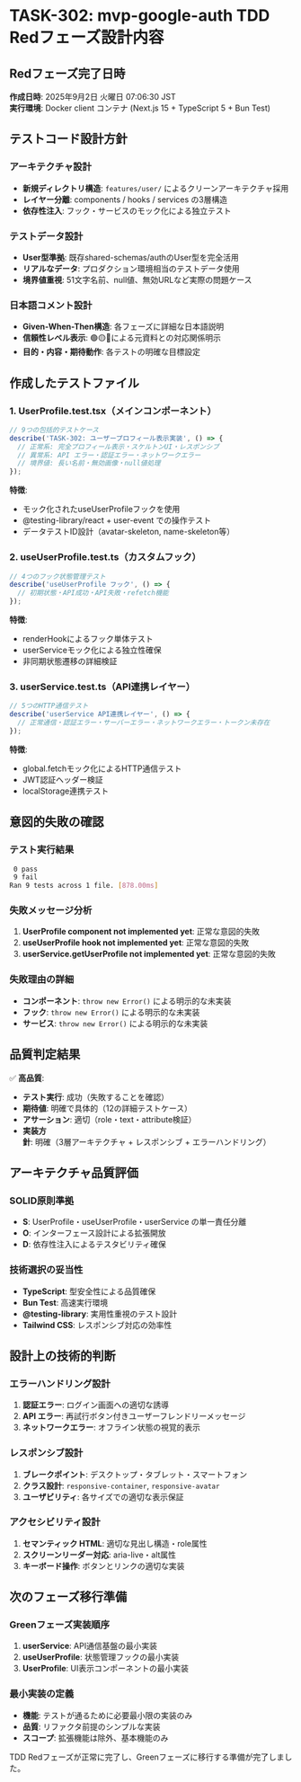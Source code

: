 # TASK-302: mvp-google-auth TDD Redフェーズ設計内容

## Redフェーズ完了日時

**作成日時**: 2025年9月2日 火曜日 07:06:30 JST  
**実行環境**: Docker client コンテナ (Next.js 15 + TypeScript 5 + Bun Test)

## テストコード設計方針

### アーキテクチャ設計
- **新規ディレクトリ構造**: `features/user/` によるクリーンアーキテクチャ採用
- **レイヤー分離**: components / hooks / services の3層構造
- **依存性注入**: フック・サービスのモック化による独立テスト

### テストデータ設計
- **User型準拠**: 既存shared-schemas/authのUser型を完全活用
- **リアルなデータ**: プロダクション環境相当のテストデータ使用
- **境界値重視**: 51文字名前、null値、無効URLなど実際の問題ケース

### 日本語コメント設計
- **Given-When-Then構造**: 各フェーズに詳細な日本語説明
- **信頼性レベル表示**: 🟢🟡🔴による元資料との対応関係明示
- **目的・内容・期待動作**: 各テストの明確な目標設定

## 作成したテストファイル

### 1. UserProfile.test.tsx（メインコンポーネント）
```typescript
// 9つの包括的テストケース
describe('TASK-302: ユーザープロフィール表示実装', () => {
  // 正常系: 完全プロフィール表示・スケルトンUI・レスポンシブ
  // 異常系: API エラー・認証エラー・ネットワークエラー  
  // 境界値: 長い名前・無効画像・null値処理
});
```

**特徴**:
- モック化されたuseUserProfileフックを使用
- @testing-library/react + user-event での操作テスト
- データテストID設計（avatar-skeleton, name-skeleton等）

### 2. useUserProfile.test.ts（カスタムフック）
```typescript
// 4つのフック状態管理テスト
describe('useUserProfile フック', () => {
  // 初期状態・API成功・API失敗・refetch機能
});
```

**特徴**:
- renderHookによるフック単体テスト
- userServiceモック化による独立性確保
- 非同期状態遷移の詳細検証

### 3. userService.test.ts（API連携レイヤー）
```typescript  
// 5つのHTTP通信テスト
describe('userService API連携レイヤー', () => {
  // 正常通信・認証エラー・サーバーエラー・ネットワークエラー・トークン未存在
});
```

**特徴**:
- global.fetchモック化によるHTTP通信テスト
- JWT認証ヘッダー検証
- localStorage連携テスト

## 意図的失敗の確認

### テスト実行結果
```bash
 0 pass
 9 fail  
Ran 9 tests across 1 file. [878.00ms]
```

### 失敗メッセージ分析
1. **UserProfile component not implemented yet**: 正常な意図的失敗
2. **useUserProfile hook not implemented yet**: 正常な意図的失敗
3. **userService.getUserProfile not implemented yet**: 正常な意図的失敗

### 失敗理由の詳細
- **コンポーネント**: `throw new Error()` による明示的な未実装
- **フック**: `throw new Error()` による明示的な未実装
- **サービス**: `throw new Error()` による明示的な未実装

## 品質判定結果

✅ **高品質**:
- **テスト実行**: 成功（失敗することを確認）
- **期待値**: 明確で具体的（12の詳細テストケース）
- **アサーション**: 適切（role・text・attribute検証）
- **実装方針**: 明確（3層アーキテクチャ + レスポンシブ + エラーハンドリング）

## アーキテクチャ品質評価

### SOLID原則準拠
- **S**: UserProfile・useUserProfile・userService の単一責任分離
- **O**: インターフェース設計による拡張開放
- **D**: 依存性注入によるテスタビリティ確保

### 技術選択の妥当性
- **TypeScript**: 型安全性による品質確保
- **Bun Test**: 高速実行環境
- **@testing-library**: 実用性重視のテスト設計
- **Tailwind CSS**: レスポンシブ対応の効率性

## 設計上の技術的判断

### エラーハンドリング設計
1. **認証エラー**: ログイン画面への適切な誘導
2. **API エラー**: 再試行ボタン付きユーザーフレンドリーメッセージ
3. **ネットワークエラー**: オフライン状態の視覚的表示

### レスポンシブ設計
1. **ブレークポイント**: デスクトップ・タブレット・スマートフォン
2. **クラス設計**: `responsive-container`, `responsive-avatar`
3. **ユーザビリティ**: 各サイズでの適切な表示保証

### アクセシビリティ設計
1. **セマンティック HTML**: 適切な見出し構造・role属性
2. **スクリーンリーダー対応**: aria-live・alt属性
3. **キーボード操作**: ボタンとリンクの適切な実装

## 次のフェーズ移行準備

### Greenフェーズ実装順序
1. **userService**: API通信基盤の最小実装
2. **useUserProfile**: 状態管理フックの最小実装  
3. **UserProfile**: UI表示コンポーネントの最小実装

### 最小実装の定義
- **機能**: テストが通るために必要最小限の実装のみ
- **品質**: リファクタ前提のシンプルな実装
- **スコープ**: 拡張機能は除外、基本機能のみ

TDD Redフェーズが正常に完了し、Greenフェーズに移行する準備が完了しました。